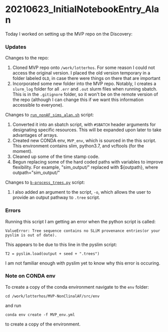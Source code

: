 # 20210623_InitialNotebookEntry_Alan

Today I worked on setting up the MVP repo on the Discovery:

### Updates

Changes to the repo:

1) Cloned MVP repo onto `/work/lotterhos`. For some reason I could not access the original version. I placed the old version temporary in a folder labeled `OLD`, in case there were things on there that are important
2) Incorporated some new folder into the MVP repo. Notably, I creates a `slurm_log` folder for all `.err` and `.out` slurm files when running sbatch. This is in the `.gitignore` folder, so it won't be on the remote version of the repo (although I can change this if we want this information accessible to everyone).


Changes to [`run_nonAF_sims_alan.sh`](https://github.com/ModelValidationProgram/MVP-NonClinalAF/blob/alan/src/run_nonAF_sims_alan.sh) script: 

1) Converted it into an sbatch script, with `#SBATCH` header arguments for designating specific resources. This will be expanded upon later to take advantages of arrays.
2) Created new CONDA env, `MVP_env`, which is sourced in the this script. This environment contains slim, python3.7, and vcftools (for the moment).
3) Cleaned up some of the time stamp code.
4) Begun replacing some of the hard coded paths with variables to improve flexibility. For example, "sim_output/" replaced with ${outpath}, where outpath="sim_output/"

Changes to [`b-process_trees.py`](https://github.com/ModelValidationProgram/MVP-NonClinalAF/blob/alan/src/b-process_trees.py) script:

1) I also added an argument to the script, `-o`, which allows the user to provide an output pathway to `.tree` script.
 
### Errors

Running this script I am getting an error when the python script is called:
```
ValueError: Tree sequence contains no SLiM provenance entries(or your pyslim is out of date).
```

This appears to be due to this line in the pyslim script:
```
T2 = pyslim.load(output + seed + ".trees")
```

I am not familiar enough with pyslim yet to know why this error is occuring.

### Note on CONDA env
To create a copy of the conda environment navigate to the `env` folder:
```
cd /work/lotterhos/MVP-NonClinalAF/src/env
```
and run 
```
conda env create -f MVP_env.yml
```
to create a copy of the environment.
